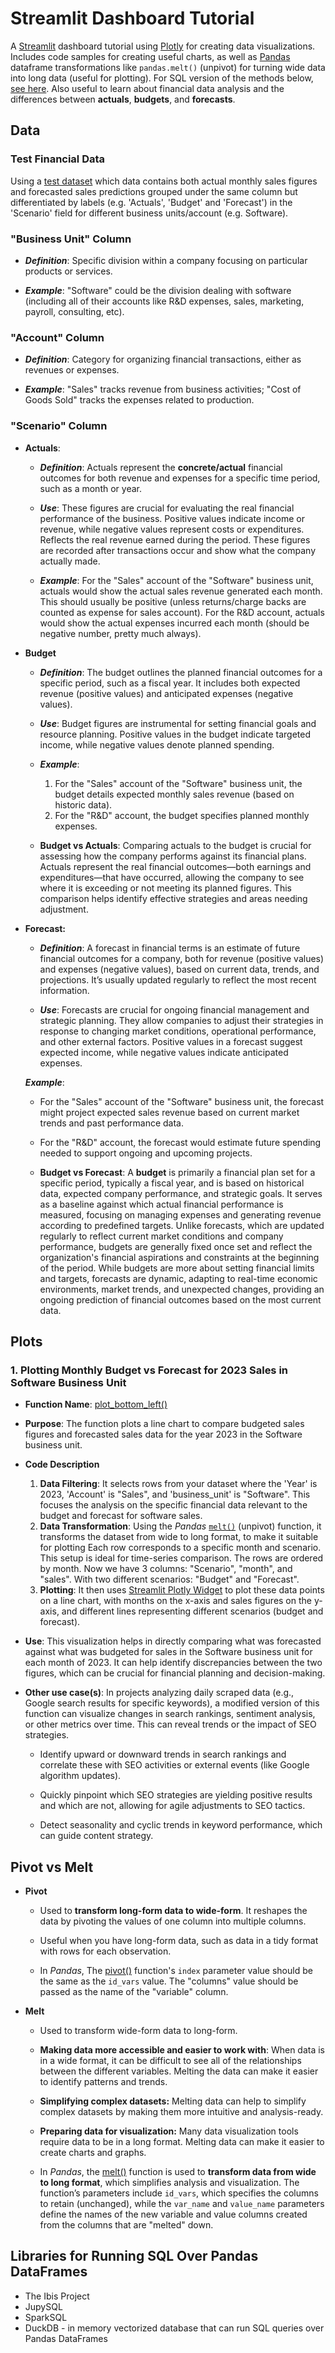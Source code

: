 # Streamlit Dashboard Tutorial

A [Streamlit](https://docs.streamlit.io/) dashboard tutorial using [Plotly](https://plotly.com/python/) for creating data visualizations. Includes code samples for creating useful charts, as well as [Pandas](https://pandas.pydata.org/docs/reference/api/pandas.melt.html) dataframe transformations like `pandas.melt()` (unpivot) for turning wide data into long data (useful for plotting). For SQL version of the methods below, [see here](https://github.com/andfanilo/social-media-tutorials/blob/master/20230816-stdashboard/streamlit_app.py). Also useful to learn about financial data analysis and the differences between **actuals**, **budgets**, and **forecasts**.

## Data

### Test Financial Data

Using a [test dataset](./data/financial_data_clean.xlsx) which data contains both actual monthly sales figures and forecasted sales predictions grouped under the same column but differentiated by labels (e.g. 'Actuals', 'Budget' and 'Forecast') in the 'Scenario' field for different business units/account  (e.g. Software).

### "Business Unit" Column

* ***Definition***: Specific division within a company focusing on particular products or services.

* ***Example***: "Software" could be the division dealing with software (including all of their accounts like R&D expenses, sales, marketing, payroll, consulting, etc).

### "Account" Column

* ***Definition***: Category for organizing financial transactions, either as revenues or expenses.

* ***Example***: "Sales" tracks revenue from business activities; "Cost of Goods Sold" tracks the expenses related to production.

### "Scenario" Column

* **Actuals**:
    * ***Definition***: Actuals represent the **concrete/actual** financial outcomes for both revenue and expenses for a specific time period, such as a month or year.

    * ***Use***: These figures are crucial for evaluating the real financial performance of the business. Positive values indicate income or revenue, while negative values represent costs or expenditures. Reflects the real revenue earned during the period. These figures are recorded after transactions occur and show what the company actually made.

    * ***Example***: For the "Sales" account of the "Software" business unit, actuals would show the actual sales revenue generated each month. This should usually be positive (unless returns/charge backs are counted as expense for sales account). For the R&D account, actuals would show the actual expenses incurred each month (should be negative number, pretty much always).

* **Budget**
    * ***Definition***: The budget outlines the planned financial outcomes for a specific period, such as a fiscal year. It includes both expected revenue (positive values) and anticipated expenses (negative values).

    * ***Use***:  Budget figures are instrumental for setting financial goals and resource planning. Positive values in the budget indicate targeted income, while negative values denote planned spending.

    * ***Example***:
        1. For the "Sales" account of the "Software" business unit, the budget details expected monthly sales revenue (based on historic data).
        2. For the "R&D" account, the budget specifies planned monthly expenses.

    * **Budget vs Actuals**: Comparing actuals to the budget is crucial for assessing how the company performs against its financial plans. Actuals represent the real financial outcomes—both earnings and expenditures—that have occurred, allowing the company to see where it is exceeding or not meeting its planned figures. This comparison helps identify effective strategies and areas needing adjustment.

* **Forecast:**
    * ***Definition***: A forecast in financial terms is an estimate of future financial outcomes for a company, both for revenue (positive values) and expenses (negative values), based on current data, trends, and projections. It’s usually updated regularly to reflect the most recent information.

    * ***Use***: Forecasts are crucial for ongoing financial management and strategic planning. They allow companies to adjust their strategies in response to changing market conditions, operational performance, and other external factors. Positive values in a forecast suggest expected income, while negative values indicate anticipated expenses.

    ***Example***:
    * For the "Sales" account of the "Software" business unit, the forecast might project expected sales revenue based on current market trends and past performance data.

    * For the "R&D" account, the forecast would estimate future spending needed to support ongoing and upcoming projects.

    * **Budget vs Forecast**: A **budget** is primarily a financial plan set for a specific period, typically a fiscal year, and is based on historical data, expected company performance, and strategic goals. It serves as a baseline against which actual financial performance is measured, focusing on managing expenses and generating revenue according to predefined targets. Unlike forecasts, which are updated regularly to reflect current market conditions and company performance, budgets are generally fixed once set and reflect the organization's financial aspirations and constraints at the beginning of the period. While budgets are more about setting financial limits and targets, forecasts are dynamic, adapting to real-time economic environments, market trends, and unexpected changes, providing an ongoing prediction of financial outcomes based on the most current data.

## Plots

### 1. Plotting Monthly Budget vs Forecast for 2023 Sales in Software Business Unit

* **Function Name**: [plot_bottom_left()](./app.py#L169)

* **Purpose**: The function plots a line chart to compare budgeted sales figures and forecasted sales data for the year 2023 in the Software business unit.

* **Code Description**
    1. **Data Filtering**: It selects rows from your dataset where the 'Year' is 2023, 'Account' is "Sales", and 'business_unit' is "Software". This focuses the analysis on the specific financial data relevant to the budget and forecast for software sales.
    2. **Data Transformation**: Using the *Pandas* [`melt()`](https://pandas.pydata.org/docs/reference/api/pandas.melt.html) (unpivot) function, it transforms the dataset from wide to long format, to make it suitable for plotting  Each row corresponds to a specific month and scenario. This setup is ideal for time-series comparison. The rows are ordered by month. Now we have 3 columns: "Scenario", "month", and "sales". With two different scenarios: "Budget" and "Forecast".
    3. **Plotting**: It then uses [Streamlit Plotly Widget](https://docs.streamlit.io/develop/api-reference/charts/st.plotly_chart) to plot these data points on a line chart, with months on the x-axis and sales figures on the y-axis, and different lines representing different scenarios (budget and forecast).

* **Use**: This visualization helps in directly comparing what was forecasted against what was budgeted for sales in the Software business unit for each month of 2023. It can help identify discrepancies between the two figures, which can be crucial for financial planning and decision-making.

* **Other use case(s)**: In projects analyzing daily scraped data (e.g., Google search results for specific keywords), a modified version of this function can visualize changes in search rankings, sentiment analysis, or other metrics over time. This can reveal trends or the impact of SEO strategies.
    * Identify upward or downward trends in search rankings and correlate these with SEO activities or external events (like Google algorithm updates).

    * Quickly pinpoint which SEO strategies are yielding positive results and which are not, allowing for agile adjustments to SEO tactics.

    * Detect seasonality and cyclic trends in keyword performance, which can guide content strategy.

## Pivot vs Melt

* **Pivot**
    * Used to **transform long-form data to wide-form**. It reshapes the data by pivoting the values of one column into multiple columns.

    * Useful when you have long-form data, such as data in a tidy format with rows for each observation.

    * In *Pandas*, The [pivot()](https://pandas.pydata.org/pandas-docs/stable/reference/api/pandas.DataFrame.pivot.html) function's `index` parameter value should be the same as the `id_vars` value. The "columns" value should be passed as the name of the "variable" column.

* **Melt**
    * Used to transform wide-form data to long-form.

    * **Making data more accessible and easier to work with**:
        When data is in a wide format, it can be difficult to see all of the relationships between the different variables. Melting the data can make it easier to identify patterns and trends.

    * **Simplifying complex datasets:**
        Melting data can help to simplify complex datasets by making them more intuitive and analysis-ready.

    * **Preparing data for visualization:**
        Many data visualization tools require data to be in a long format. Melting data can make it easier to create charts and graphs.

    * In *Pandas*, the [melt()](https://pandas.pydata.org/docs/reference/api/pandas.melt.html) function is used to **transform data from wide to long format**, which simplifies analysis and visualization. The function’s parameters include `id_vars`, which specifies the columns to retain (unchanged), while the `var_name` and `value_name` parameters define the names of the new variable and value columns created from the columns that are "melted" down.

## Libraries for Running SQL Over Pandas DataFrames

* The Ibis Project
* JupySQL
* SparkSQL
* DuckDB - in memory vectorized database that can run SQL queries over Pandas DataFrames
